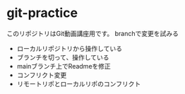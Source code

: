 # git-practice
このリポジトリはGit動画講座用です。
branchで変更を試みる

- ローカルリポジトリから操作している
- ブランチを切って、操作している
- mainブランチ上でReadmeを修正
- コンフリクト変更
- リモートリポとローカルリポのコンフリクト

